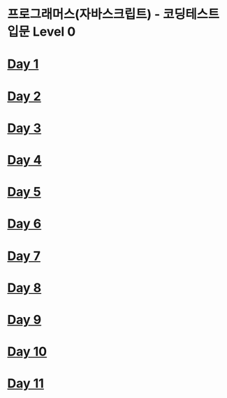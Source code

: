# 프로그래머스(자바스크립트) - 코딩테스트 입문 Level 0

# [Day 1](https://github.com/se6in/JS-cording-test-programmers-/blob/main/Day1.md)
# [Day 2](https://github.com/se6in/JS-cording-test-programmers-/blob/main/Day2.md)
# [Day 3](https://github.com/se6in/JS-cording-test-programmers-/blob/main/Day3.md)
# [Day 4](https://github.com/se6in/JS-cording-test-programmers-/blob/main/Day4.md)
# [Day 5](https://github.com/se6in/JS-cording-test-programmers-/blob/main/Day5.md)
# [Day 6](https://github.com/se6in/JS-cording-test-programmers-/blob/main/Day6.md)
# [Day 7](https://github.com/se6in/JS-cording-test-programmers-/blob/main/Day7.md)
# [Day 8](https://github.com/se6in/JS-cording-test-programmers-/blob/main/Day8.md)
# [Day 9](https://github.com/se6in/JS-cording-test-programmers-/blob/main/Day9.md)
# [Day 10](https://github.com/se6in/JS-cording-test-programmers-/blob/main/Day10.md)
# [Day 11](https://github.com/se6in/JS-cording-test-programmers-/blob/main/Day11.md)

